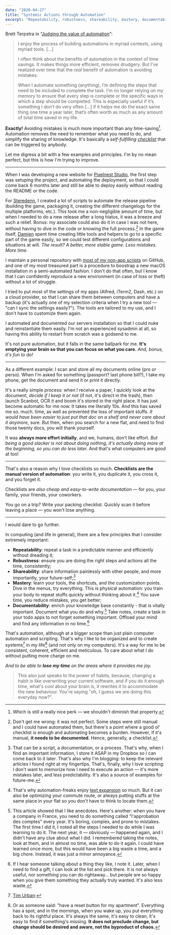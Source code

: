```yaml
---
date: "2020-04-27"
title: "Systemic Actions through Automation"
excerpt: "Repeatability, robustness, shareability, mastery, documentability. That's automation, although at a bigger scope than just plain computer automation and scripting. That's why I like to be organized and to create systems in my life. It's a way for me to be consistent, coherent, efficient and meticulous. To care about what I do without putting more charge on me."
---
```


Brett Terpstra in “[Judging the value of automation][article]”:

> I enjoy the process of building automations in myriad contexts, using myriad tools. […]
>
> I often think about the benefits of automation in the context of time savings. It makes things more efficient, removes drudgery. But I’ve realized over time that the _real_ benefit of automation is avoiding mistakes.
>
> When I automate something (anything), I’m defining the steps that need to be included to complete the task. I’m no longer relying on my memory to ensure that every step is complete or the specific ways in which a step should be completed. This is especially useful if it’s something I don’t do very often […] if it helps me do the exact same thing one time a year later, that’s often worth as much as any amount of total time saved in my life.

**Exactly!** Avoiding mistakes is much more important than any time-saving[^1]. Automation removes the need to remember what you need to do, and simplify the sharing of knowledge. It's basically a _self-fulfilling [checklist][book]_ that can be triggered by anybody.

Let me digress a bit with a few examples and principles. I'm by no mean perfect, but this is how I'm trying to improve.

---

When I was developing a new website for [Pixelnest Studio](https://pixelnest.io/), the first step was setuping the project, and automating the deployment, so that I could come back 6 months later and still be able to deploy easily without reading the README or the code.

For [Steredenn](http://steredenn.pixelnest.io), I created a lot of scripts to automate the release pipeline (building the game, packaging it, creating the different changelogs for the multiple platforms, etc.). This took me a non-negligible amount of time, but when I needed to do a new release after a long hiatus, it was a breeze and such a relief. Bonus: my associate could also do it in case I was not here, without having to dive in the code or knowing the full process.[^2] In the game itself, [Damien](https://dmayance.com/) spent time creating little tools and helpers to go to a specific part of the game easily, so we could test different configurations and situations at will. _The result? A better, more stable game. Less mistakes. More time._

I maintain a personal repository with [most of my non-app scripts](https://github.com/solarsailer/dotfiles/) on GitHub, and one of my most treasured part is a procedure to boostrap a new macOS installation in a semi-automated fashion. I don't do that often, but I know that I can confidently reproduce a new environment (in case of loss or theft) without a lot of struggle.

I tried to put most of the settings of my apps (Alfred, iTerm2, Dash, etc.) on a cloud provider, so that I can share them between computers and have a backup (it's actually one of my selection criteria when I try a new tool — "can I sync the settings easily?"). The tools are tailored to my use, and I don't have to customize them again.

I automated and documented our servers installation so that I could nuke and reinstantiate them easily. I'm not an experienced sysadmin at all, so having this ability to restart from scratch was a godsend to me.

It's not pure automation, but it falls in the same ballpark for me. **It's emptying your brain so that you can focus on what you care.** _And, bonus, it's fun to do!_

---

As a different example: I scan and store all my documents online (pro or perso). When I'm asked for something (passport? last phone bill?), I take my phone, get the document and send it or print it directly.

It's a really simple process: when I receive a paper, I quickly look at the document, _decide if I keep it or not_ (if not, it's direct in the trash), then launch Scanbot, OCR it and boom it's stored in the right place. It has just become automatic for me now. It takes me literally 10s. And this has saved me so. much. time, as well as prevented the loss of important stuffs. _It would have been easier to just put that doc on a shelf and never care about it anymore_, sure. But then, when you search for a new flat, and need to find those twenty docs, you will thank yourself.

It was **always more effort initially**, and we, humans, don't like effort. _But being a good slacker is not about doing nothing, it's actually doing more at the beginning, so you can do less later._ And that's what computers are good at too!

---

That's also a reason why I love checklists so much. **Checklists are the manual version of automation**: you write it, you duplicate it, you cross it, and you forget it.

Checklists are _also cheap and easy-to-write documentation_ — for you, your family, your friends, your coworkers.

You go on a trip? Write your packing checklist. Quickly scan it before leaving a place — you won't lose anything.

---

I would dare to go further.

In computing (and life in general), there are a few principles that I consider extremely important:

- **Repeatability**: repeat a task in a predictable manner and efficiently without dreading it;
- **Robustness**: ensure you are doing the right steps and actions all the time, consistently;
- **Shareability**: share information painlessly with other people, and more importantly, your future-self;[^3]
- **Mastery**: learn your tools, the shortcuts, and the customization points. Dive in the menus, try everything. This is physical automation: you train your body to repeat stuffs quickly without thinking about it.[^4] You save time, you reduce mistakes, you get better;
- **Documentability**: enrich your knowledge base constantly - that is vitally important. Document what you do and why.[^5] Take notes, create a task in your todo apps to not forget something important. Offload your mind and find any information in no time.[^6]

That's automation, although at a bigger scope than just plain computer automation and scripting. That's why I like to be organized and to create systems[^7] in my life[^8] (and not only on my computers). It's a way for me to be consistent, coherent, efficient and meticulous. To care about what I do without putting more charge on me.

_And to be able to **lose my time** on the areas where it provides me joy._


[article]: https://brettterpstra.com/2020/03/16/judging-the-value-of-automation/
[book]: http://atulgawande.com/book/the-checklist-manifesto/

[^1]: Which is still a really nice perk — we shouldn't diminish that property.
[^2]: Don't get me wrong: it was not perfect. Some steps were still manual and I could have automated them, but there's a point where a good ol' checklist is enough and automating becomes a burden. However, if it's manual, **it needs to be documented**. Hence, generally, a checklist.
[^3]: That can be a script, a documentation, or a process. That's why, when I find an important information, I store it ASAP in my Dropbox so I can come back to it later. That's also why I'm blogging: to keep the relevant articles I found right at my fingertips. That's, finally, why I love scripting: I don't want to memorize how I need to execute an action — it's more mistakes later, and less predictability. It's also a source of examples for future-me.
[^4]: That's why automation-freaks enjoy [text expansion](https://textexpander.com/) so much. But it can also be optimizing your commute route, or always putting stuffs at the same place in your flat so you don't have to think to locate them.
[^5]: This article showed that I like anecdotes. Here's another: when you have a company in France, you need to do something called "l'approbation des comptes" every year. It's boring, complex, and prone to mistakes. The first time I did it, I noted all the steps I needed to do while I was learning to do it. The next year, it — obviously — happened again, and I didn't have any clue about what I did. I remembered taking the notes, look at them, and in almost no time, was able to do it again. I could have learned once more, but this would have been a big waste a time, and a big chore. Instead, it was just a minor annoyance.
[^6]: If I hear someone talking about a thing they like, I note it. Later, when I need to find a gift, I can look at the list and pick there. It is not always useful, nor something you can do rightaway… but people are so happy when you give them something they actually truly wanted. It's also less waste.
[^7]: [Tim Urban](https://youtu.be/lIW5jBrrsS0?t=857):
  > This also just speaks to the power of habits, because, changing a habit is like overwriting your current software, and if you do it enough time, what's cool about your brain is, it rewrites it to accommodate the new behaviour. You're saying "oh, I guess we are doing this everyday now?".
[^8]: Or as someone said: "have a reset button for my apartment". Everything has a spot, and in the mornings, when you wake up, you put everything back to its rightful place. It's always the same, it's easy to clean, it's easy to find if something's missing. **It does not preclude change, but change should be desired and aware, not the byproduct of chaos.**
